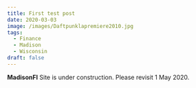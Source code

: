 ```yaml
---
title: First test post
date: 2020-03-03
image: /images/Daftpunklapremiere2010.jpg
tags:
  - Finance
  - Madison
  - Wisconsin
draft: false
---
```


**MadisonFI** 
Site is under construction. Please revisit 1 May 2020.
